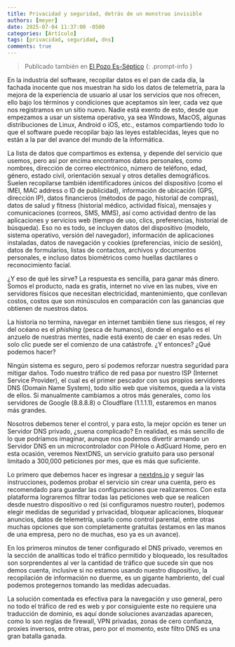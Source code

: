 ```yaml
---
title: Privacidad y seguridad, detrás de un monstruo invisible 
authors: [meyer]
date: 2025-07-04 11:37:00 -0500
categories: [Artículo]
tags: [privacidad, seguridad, dns]
comments: true
---
```


> Publicado también en [El Pozo Es-Séptico](https://elpozoeseptico.com/privacidad-y-seguridad-detras-de-un-monstruo-invisible/)
{: .prompt-info }

En la industria del software, recopilar datos es el pan de cada día, la fachada inocente que nos muestran ha sido los datos de telemetría, para la mejora de la experiencia de usuario al usar los servicios que nos ofrecen, ello bajo los términos y condiciones que aceptamos sin leer, cada vez que nos registramos en un sitio nuevo. Nadie está exento de esto, desde que empezamos a usar un sistema operativo, ya sea Windows, MacOS, algunas distribuciones de Linux, Android o iOS, etc., estamos compartiendo todo lo que el software puede recopilar bajo las leyes establecidas, leyes que no están a la par del avance del mundo de la informática.

La lista de datos que compartimos es extensa, y depende del servicio que usemos, pero así por encima encontramos datos personales, como nombres, dirección de correo electrónico, número de teléfono, edad, género, estado civil, orientación sexual y otros detalles demográficos. Suelen recopilarse también identificadores únicos del dispositivo (como el IMEI, MAC address o ID de publicidad), información de ubicación (GPS, dirección IP), datos financieros (métodos de pago, historial de compras), datos de salud y fitness (historial médico, actividad física), mensajes y comunicaciones (correos, SMS, MMS), así como actividad dentro de las aplicaciones y servicios web (tiempo de uso, clics, preferencias, historial de búsqueda). Eso no es todo, se incluyen datos del dispositivo (modelo, sistema operativo, versión del navegador), información de aplicaciones instaladas, datos de navegación y cookies (preferencias, inicio de sesión), datos de formularios, listas de contactos, archivos y documentos personales, e incluso datos biométricos como huellas dactilares o reconocimiento facial.

¿Y eso de qué les sirve? La respuesta es sencilla, para ganar más dinero. Somos el producto, nada es gratis, internet no vive en las nubes, vive en servidores físicos que necesitan electricidad, mantenimiento, que conllevan costos, costos que son minúsculos en comparación con las ganancias que obtienen de nuestros datos.

La historia no termina, navegar en internet también tiene sus riesgos, el rey del océano es el _phishing_ (pesca de humanos), donde el engaño es el anzuelo de nuestras mentes, nadie está exento de caer en esas redes. Un solo clic puede ser el comienzo de una catástrofe. ¿Y entonces? ¿Qué podemos hacer?

Ningún sistema es seguro, pero sí podemos reforzar nuestra seguridad para mitigar daños. Todo nuestro tráfico de red pasa por nuestro ISP (Internet Service Provider), el cual es el primer pescador con sus propios servidores DNS (Domain Name System), todo sitio web que visitemos, queda a la vista de ellos. Si manualmente cambiamos a otros más generales, como los servidores de Google (8.8.8.8) o Cloudflare (1.1.1.1), estaremos en manos más grandes.

Nosotros debemos tener el control, y para esto, la mejor opción es tener un Servidor DNS privado, ¿suena complicado? En realidad, es más sencillo de lo que podríamos imaginar, aunque nos podemos divertir armando un Servidor DNS en un microcontrolador con PiHole o AdGuard Home, pero en esta ocasión, veremos NextDNS, un servicio gratuito para uso personal limitado a 300,000 peticiones por mes, que es más que suficiente.

Lo primero que debemos hacer es ingresar a [nextdns.io](https://nextdns.io) y seguir las instrucciones, podemos probar el servicio sin crear una cuenta, pero es recomendado para guardar las configuraciones que realizaremos. Con esta plataforma lograremos filtrar todas las peticiones web que se realicen desde nuestro dispositivo o red (si configuramos nuestro router), podemos elegir medidas de seguridad y privacidad, bloquear aplicaciones, bloquear anuncios, datos de telemetría, usarlo como control parental, entre otras muchas opciones que son completamente gratuitas (estamos en las manos de una empresa, pero no de muchas, eso ya es un avance).

En los primeros minutos de tener configurado el DNS privado, veremos en la sección de analíticas todo el tráfico permitido y bloqueado, los resultados son sorprendentes al ver la cantidad de tráfico que sucede sin que nos demos cuenta, inclusive si no estamos usando nuestro dispositivo, la recopilación de información no duerme, es un gigante hambriento, del cual podemos protegernos tomando las medidas adecuadas.

La solución comentada es efectiva para la navegación y uso general, pero no todo el tráfico de red es web y por consiguiente este no requiere una traducción de dominio, es aquí donde soluciones avanzadas aparecen, como lo son reglas de firewall, VPN privadas, zonas de cero confianza, proxies inversos, entre otras, pero por el momento, este filtro DNS es una gran batalla ganada.
